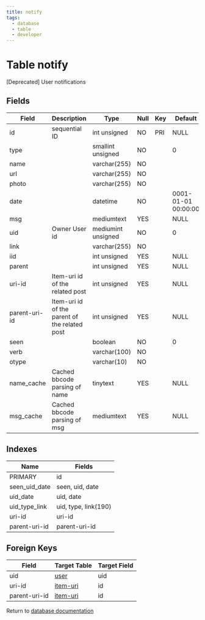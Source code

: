 ```yaml
---
title: notify
tags:
  - database
  - table
  - developer
---
```

# Table notify

[Deprecated] User notifications

## Fields

| Field         | Description                                   | Type               | Null | Key | Default             | Extra          |
| ------------- | --------------------------------------------- | ------------------ | ---- | --- | ------------------- | -------------- |
| id            | sequential ID                                 | int unsigned       | NO   | PRI | NULL                | auto_increment |
| type          |                                               | smallint unsigned  | NO   |     | 0                   |                |
| name          |                                               | varchar(255)       | NO   |     |                     |                |
| url           |                                               | varchar(255)       | NO   |     |                     |                |
| photo         |                                               | varchar(255)       | NO   |     |                     |                |
| date          |                                               | datetime           | NO   |     | 0001-01-01 00:00:00 |                |
| msg           |                                               | mediumtext         | YES  |     | NULL                |                |
| uid           | Owner User id                                 | mediumint unsigned | NO   |     | 0                   |                |
| link          |                                               | varchar(255)       | NO   |     |                     |                |
| iid           |                                               | int unsigned       | YES  |     | NULL                |                |
| parent        |                                               | int unsigned       | YES  |     | NULL                |                |
| uri-id        | Item-uri id of the related post               | int unsigned       | YES  |     | NULL                |                |
| parent-uri-id | Item-uri id of the parent of the related post | int unsigned       | YES  |     | NULL                |                |
| seen          |                                               | boolean            | NO   |     | 0                   |                |
| verb          |                                               | varchar(100)       | NO   |     |                     |                |
| otype         |                                               | varchar(10)        | NO   |     |                     |                |
| name_cache    | Cached bbcode parsing of name                 | tinytext           | YES  |     | NULL                |                |
| msg_cache     | Cached bbcode parsing of msg                  | mediumtext         | YES  |     | NULL                |                |

## Indexes

| Name          | Fields               |
| ------------- | -------------------- |
| PRIMARY       | id                   |
| seen_uid_date | seen, uid, date      |
| uid_date      | uid, date            |
| uid_type_link | uid, type, link(190) |
| uri-id        | uri-id               |
| parent-uri-id | parent-uri-id        |

## Foreign Keys

| Field         | Target Table                           | Target Field |
| ------------- | -------------------------------------- | ------------ |
| uid           | [user](/spec/database/db_user)         | uid          |
| uri-id        | [item-uri](/spec/database/db_item-uri) | id           |
| parent-uri-id | [item-uri](/spec/database/db_item-uri) | id           |

Return to [database documentation](/spec/database/)
